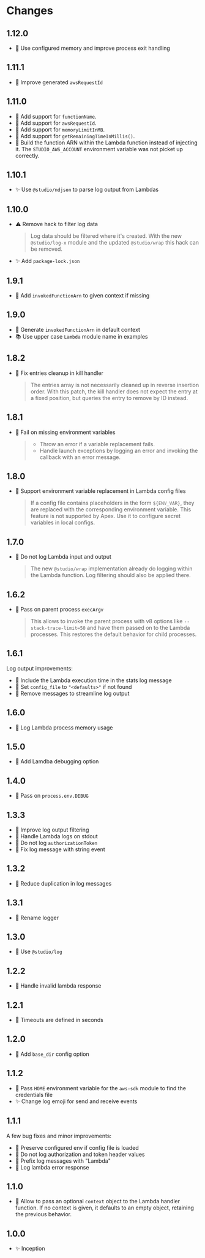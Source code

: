 # Changes

## 1.12.0

- 🍏 Use configured memory and improve process exit handling

## 1.11.1

- 🐛 Improve generated `awsRequestId`

## 1.11.0

- 🍏 Add support for `functionName`.
- 🍏 Add support for `awsRequestId`.
- 🍏 Add support for `memoryLimitInMB`.
- 🍏 Add support for `getRemainingTimeInMillis()`.
- 🐛 Build the function ARN within the Lambda function instead of injecting it.
  The `STUDIO_AWS_ACCOUNT` environment variable was not picket up correctly.

## 1.10.1

- ✨ Use `@studio/ndjson` to parse log output from Lambdas

## 1.10.0

- ⚠️ Remove hack to filter log data

    > Log data should be filtered where it's created. With the new
    > `@studio/log-x` module and the updated `@studio/wrap` this hack can be
    > removed.

- ✨ Add `package-lock.json`

## 1.9.1

- 🐛 Add `invokedFunctionArn` to given context if missing

## 1.9.0

- 🍏 Generate `invokedFunctionArn` in default context
- 📚 Use upper case `Lambda` module name in examples

## 1.8.2

- 🐛 Fix entries cleanup in kill handler

    > The entries array is not necessarily cleaned up in reverse insertion
    > order. With this patch, the kill handler does not expect the entry at a
    > fixed position, but queries the entry to remove by ID instead.


## 1.8.1

- 🐛 Fail on missing environment variables

    > - Throw an error if a variable replacement fails.
    > - Handle launch exceptions by logging an error and invoking the callback
    >   with an error message.

## 1.8.0

- 🍏 Support environment variable replacement in Lambda config files

    > If a config file contains placeholders in the form `${ENV_VAR}`, they are
    > replaced with the corresponding environment variable. This feature is not
    > supported by Apex. Use it to configure secret variables in local configs.

## 1.7.0

- 🙊 Do not log Lambda input and output

    > The new `@studio/wrap` implementation already do logging within the
    > Lambda function. Log filtering should also be applied there.

## 1.6.2

- 🐛 Pass on parent process `execArgv`

    > This allows to invoke the parent process with v8 options like
    > `--stack-trace-limit=50` and have them passed on to the Lambda
    > processes. This restores the default behavior for child processes.

## 1.6.1

Log output improvements:

- 🔢 Include the Lambda execution time in the stats log message
- 🙈 Set `config_file` to `"<defaults>"` if not found
- 🙈 Remove messages to streamline log output

## 1.6.0

- 🔢 Log Lambda process memory usage

## 1.5.0

- 🍏 Add Lamdba debugging option

## 1.4.0

- 🍏 Pass on `process.env.DEBUG`

## 1.3.3

- 🍏 Improve log output filtering
- 🍏 Handle Lambda logs on stdout
- 🙈 Do not log `authorizationToken`
- 🐛 Fix log message with string event

## 1.3.2

- 🐛 Reduce duplication in log messages

## 1.3.1

- 🐛 Rename logger

## 1.3.0

- 🍏 Use `@studio/log`

## 1.2.2

- 🐛 Handle invalid lambda response

## 1.2.1

- 🐛 Timeouts are defined in seconds

## 1.2.0

- 🍏 Add `base_dir` config option

## 1.1.2

- 🍏 Pass `HOME` environment variable for the `aws-sdk` module to find the
  credentials file
- ✨ Change log emoji for send and receive events

## 1.1.1

A few bug fixes and minor improvements:

- 🐛 Preserve configured env if config file is loaded
- 🐛 Do not log authorization and token header values
- 🐛 Prefix log messages with "Lambda"
- 🐛 Log lambda error response

## 1.1.0

- 🍏 Allow to pass an optional `context` object to the Lambda handler
  function. If no context is given, it defaults to an empty object, retaining
  the previous behavior.

## 1.0.0

- ✨ Inception
